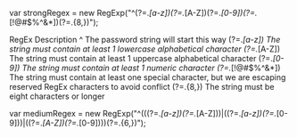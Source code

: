 var strongRegex = new RegExp("^(?=.*[a-z])(?=.*[A-Z])(?=.*[0-9])(?=.*[!@#\$%\^&\*])(?=.{8,})");

RegEx	Description
^	The password string will start this way
(?=.*[a-z])	The string must contain at least 1 lowercase alphabetical character
(?=.*[A-Z])	The string must contain at least 1 uppercase alphabetical character
(?=.*[0-9])	The string must contain at least 1 numeric character
(?=.*[!@#$%^&*])	The string must contain at least one special character, but we are escaping reserved RegEx characters to avoid conflict
(?=.{8,})	The string must be eight characters or longer

var mediumRegex = new RegExp("^(((?=.*[a-z])(?=.*[A-Z]))|((?=.*[a-z])(?=.*[0-9]))|((?=.*[A-Z])(?=.*[0-9])))(?=.{6,})");